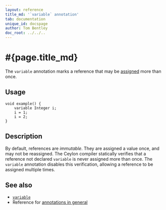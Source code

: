 ```yaml
---
layout: reference
title_md: '`variable` annotation'
tab: documentation
unique_id: docspage
author: Tom Bentley
doc_root: ../../..
---
```


# #{page.title_md}

The `variable` annotation marks a reference that may be 
[assigned](../../operator/assign) more than once.

## Usage

<!-- try: -->
    void example() {
        variable Integer i;
        i = 1;
        i = 2;
    }

## Description

By default, references are _immutable_. They are assigned
a value once, and may not be reassigned. The Ceylon compiler
statically verifies that a reference not declared `variable` 
is never assigned more than once. The `variable` annotation
disables this verification, allowing a reference to be
assigned multiple times.

## See also

* [`variable`](#{site.urls.apidoc_current}/index.html#variable)
* Reference for [annotations in general](../../structure/annotation/)
